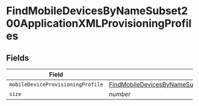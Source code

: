 # FindMobileDevicesByNameSubset200ApplicationXMLProvisioningProfiles


## Fields

| Field                                                                                                                                                                                                                             | Type                                                                                                                                                                                                                              | Required                                                                                                                                                                                                                          | Description                                                                                                                                                                                                                       | Example                                                                                                                                                                                                                           |
| --------------------------------------------------------------------------------------------------------------------------------------------------------------------------------------------------------------------------------- | --------------------------------------------------------------------------------------------------------------------------------------------------------------------------------------------------------------------------------- | --------------------------------------------------------------------------------------------------------------------------------------------------------------------------------------------------------------------------------- | --------------------------------------------------------------------------------------------------------------------------------------------------------------------------------------------------------------------------------- | --------------------------------------------------------------------------------------------------------------------------------------------------------------------------------------------------------------------------------- |
| `mobileDeviceProvisioningProfile`                                                                                                                                                                                                 | [FindMobileDevicesByNameSubset200ApplicationXMLProvisioningProfilesMobileDeviceProvisioningProfile](../../models/operations/findmobiledevicesbynamesubset200applicationxmlprovisioningprofilesmobiledeviceprovisioningprofile.md) | :heavy_minus_sign:                                                                                                                                                                                                                | N/A                                                                                                                                                                                                                               |                                                                                                                                                                                                                                   |
| `size`                                                                                                                                                                                                                            | *number*                                                                                                                                                                                                                          | :heavy_minus_sign:                                                                                                                                                                                                                | N/A                                                                                                                                                                                                                               | 1                                                                                                                                                                                                                                 |